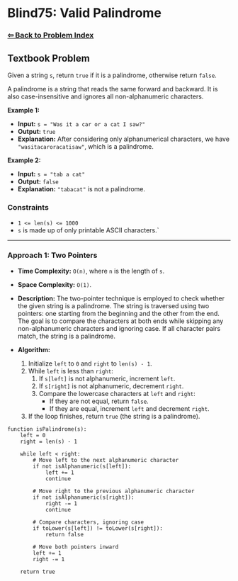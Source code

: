 # Blind75: Valid Palindrome

### [⇦ Back to Problem Index](../../index.md)

## Textbook Problem

Given a string `s`, return `true` if it is a palindrome, otherwise return `false`.

A palindrome is a string that reads the same forward and backward. It is also case-insensitive and ignores all non-alphanumeric characters.

**Example 1:**

-   **Input:** `s = "Was it a car or a cat I saw?"`
-   **Output:** `true`
-   **Explanation:** After considering only alphanumerical characters, we have `"wasitacaroracatisaw"`, which is a palindrome.

**Example 2:**

-   **Input:** `s = "tab a cat"`
-   **Output:** `false`
-   **Explanation:** `"tabacat"` is not a palindrome.

### Constraints

-   `1 <= len(s) <= 1000`
-   `s` is made up of only printable ASCII characters.`

---

### Approach 1: Two Pointers

-   **Time Complexity:** `O(n)`, where `n` is the length of `s`.
-   **Space Complexity:** `O(1)`.
-   **Description:** The two-pointer technique is employed to check whether the given string is a palindrome. The string is traversed using two pointers: one starting from the beginning and the other from the end. The goal is to compare the characters at both ends while skipping any non-alphanumeric characters and ignoring case. If all character pairs match, the string is a palindrome.
-   **Algorithm:**

    1. Initialize `left` to `0` and `right` to `len(s) - 1`.
    2. While `left` is less than `right`:
        1. If `s[left]` is not alphanumeric, increment `left`.
        2. If `s[right]` is not alphanumeric, decrement `right`.
        3. Compare the lowercase characters at `left` and `right`:
            - If they are not equal, return `false`.
            - If they are equal, increment `left` and decrement `right`.
    3. If the loop finishes, return `true` (the string is a palindrome).

```pseudo
function isPalindrome(s):
    left = 0
    right = len(s) - 1

    while left < right:
        # Move left to the next alphanumeric character
        if not isAlphanumeric(s[left]):
            left += 1
            continue

        # Move right to the previous alphanumeric character
        if not isAlphanumeric(s[right]):
            right -= 1
            continue

        # Compare characters, ignoring case
        if toLower(s[left]) != toLower(s[right]):
            return false

        # Move both pointers inward
        left += 1
        right -= 1

    return true
```
